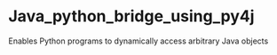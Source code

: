 # Java_python_bridge_using_py4j
Enables Python programs to dynamically access arbitrary Java objects 
